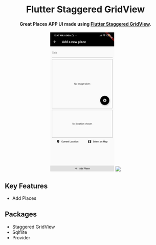 <h1 align="center">
 Flutter Staggered GridView
  
  <br>
</h1>

<h4 align="center">Great Places APP UI made using <a href="https://pub.dev/packages/flutter_staggered_grid_view" target="_blank">Flutter Staggered GridView</a>.</h4>

<p align="center">
  <img src="screenshots/screen01.jpg" width="200" /> 
  <img src="screenshots/screen03.jpg" width="200" />
</p>

## Key Features

* Add Places

## Packages

* Staggered GridView
* Sqlflite
* Provider
